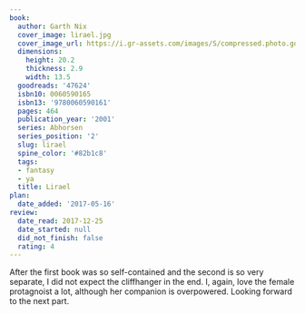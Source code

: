 ```yaml
---
book:
  author: Garth Nix
  cover_image: lirael.jpg
  cover_image_url: https://i.gr-assets.com/images/S/compressed.photo.goodreads.com/books/1266458951l/47624.jpg
  dimensions:
    height: 20.2
    thickness: 2.9
    width: 13.5
  goodreads: '47624'
  isbn10: 0060590165
  isbn13: '9780060590161'
  pages: 464
  publication_year: '2001'
  series: Abhorsen
  series_position: '2'
  slug: lirael
  spine_color: '#82b1c8'
  tags:
  - fantasy
  - ya
  title: Lirael
plan:
  date_added: '2017-05-16'
review:
  date_read: 2017-12-25
  date_started: null
  did_not_finish: false
  rating: 4
---
```


After the first book was so self-contained and the second is so very separate, I did not expect the cliffhanger in the end. I, again, love the female protagnoist a lot, although her companion is overpowered. Looking forward to the next part.
